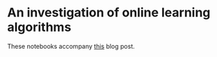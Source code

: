 # An investigation of online learning algorithms

These notebooks accompany [this](philipmgoddard.com/modeling/online_learning_primer) blog post.
